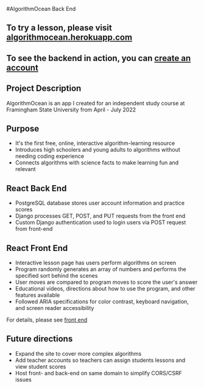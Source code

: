 #AlgorithmOcean Back End

<!DOCTYPE html>
<html lang="en" data-color-mode="auto" data-light-theme="light" data-dark-theme="dark">

<body>
	<h2>To try a lesson, please visit <a href="https://algorithmocean.herokuapp.com/demo-lesson/insertion">algorithmocean.herokuapp.com</a></h2>
	<h2>To see the backend in action, you can <a href="https://algorithmocean.herokuapp.com/createaccount">create an account</a></h2>
	<h2>Project Description</h2>
	<p>AlgorithmOcean is an app I created for an independent study course at Framingham State University from April - July 2022</p>
	<h2>Purpose</h2>
	<ul>
		<li>It's the first free, online, interactive algorithm-learning resource</li>
		<li>Introduces high schoolers and young adults to algorithms without needing coding experience</li>
		<li>Connects algorithms with science facts to make learning fun and relevant</li>
	</ul>
	<h2>React Back End</h2>
	<ul>
		<li>PostgreSQL database stores user account information and practice scores</li>
		<li>Django processes GET, POST, and PUT requests from the front end</li>
		<li>Custom Django authentication used to login users via POST request from front-end</li>
	</ul>
	<h2>React Front End</h2>
	<ul>
		<li>Interactive lesson page has users perform algorithms on screen</li>
		<li>Program randomly generates an array of numbers and performs the specified sort behind the scenes</li>
		<li>User moves are compared to program moves to score the user's answer</li>
		<li>Educational videos, directions about how to use the program, and other features available</li>
		<li>Followed ARIA specifications for color contrast, keyboard navigation, and screen reader accessibility</li>
	</ul>
	<p>For details, please see <a href="https://github.com/KaySRubio/algorithmOcean">front end</a></p>
	<h2>Future directions</h2>
	<ul>
		<li>Expand the site to cover more complex algorithms</li>
		<li>Add teacher accounts so teachers can assign students lessons and view student scores</li>
		<li>Host front- and back-end on same domain to simplify CORS/CSRF issues</li>
	</ul>
</body>
</html>
